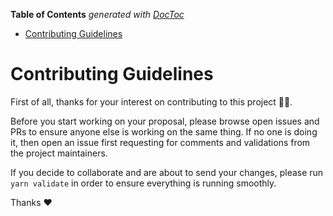 <!-- START doctoc generated TOC please keep comment here to allow auto update -->
<!-- DON'T EDIT THIS SECTION, INSTEAD RE-RUN doctoc TO UPDATE -->

**Table of Contents** _generated with [DocToc](https://github.com/thlorenz/doctoc)_

- [Contributing Guidelines](#contributing-guidelines)

<!-- END doctoc generated TOC please keep comment here to allow auto update -->

# Contributing Guidelines

First of all, thanks for your interest on contributing to this project 🙌🏻.

Before you start working on your proposal, please browse open issues and PRs to ensure anyone else is working on the same thing. If no one is doing it, then open an issue first requesting for comments and validations from the project maintainers.

If you decide to collaborate and are about to send your changes, please run `yarn validate` in order to ensure everything is running smoothly.

Thanks ❤️
